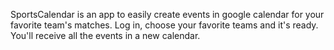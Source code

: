 SportsCalendar is an app to easily create events in google calendar for your favorite team's matches.
Log in, choose your favorite teams and it's ready. You'll receive all the events in a new calendar.